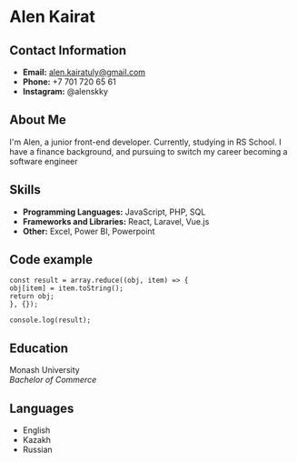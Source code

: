 # Alen Kairat

## Contact Information
- **Email:** alen.kairatuly@gmail.com
- **Phone:** +7 701 720 65 61
- **Instagram:** @alenskky


## About Me
I'm Alen, a junior front-end developer. Currently, studying in RS School. I have a finance background, and pursuing to switch my career becoming a software engineer

## Skills
- **Programming Languages:** JavaScript, PHP, SQL
- **Frameworks and Libraries:** React, Laravel, Vue.js
- **Other:** Excel, Power BI, Powerpoint

## Code example
```const array = [1, 2, 3, 4, 5];  
const result = array.reduce((obj, item) => {  
obj[item] = item.toString();  
return obj;  
}, {});  

console.log(result);
```


## Education
Monash University  
*Bachelor of Commerce*


## Languages
- English
- Kazakh
- Russian


